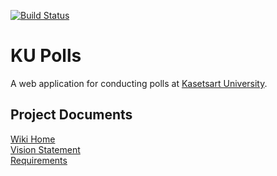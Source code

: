 [![Build Status](https://app.travis-ci.com/SoSorryTT/ku-polls.svg?branch=Travis-CI)](https://app.travis-ci.com/SoSorryTT/ku-polls)
# KU Polls
A web application for conducting polls at [Kasetsart University](https://www.ku.ac.th).

## Project Documents

[Wiki Home](../../wiki/Home)    
[Vision Statement](../../wiki/Vision%20Statement)    
[Requirements](../../wiki/Requirements)    
